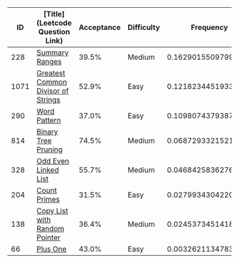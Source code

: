 |ID|[Title](Leetcode Question Link)|Acceptance|Difficulty|Frequency|
|----|-----|----|---|---|
|228|[Summary Ranges]( https://leetcode.com/problems/summary-ranges)|39.5%|Medium|0.16290155097997208|
|1071|[Greatest Common Divisor of Strings]( https://leetcode.com/problems/greatest-common-divisor-of-strings)|52.9%|Easy|0.12182344519338843|
|290|[Word Pattern]( https://leetcode.com/problems/word-pattern)|37.0%|Easy|0.10980743793876432|
|814|[Binary Tree Pruning]( https://leetcode.com/problems/binary-tree-pruning)|74.5%|Medium|0.06872933215218067|
|328|[Odd Even Linked List]( https://leetcode.com/problems/odd-even-linked-list)|55.7%|Medium|0.04684258362761172|
|204|[Count Primes]( https://leetcode.com/problems/count-primes)|31.5%|Easy|0.02799343042200216|
|138|[Copy List with Random Pointer]( https://leetcode.com/problems/copy-list-with-random-pointer)|36.4%|Medium|0.02453734514188008|
|66|[Plus One]( https://leetcode.com/problems/plus-one)|43.0%|Easy|0.00326211347832938|

